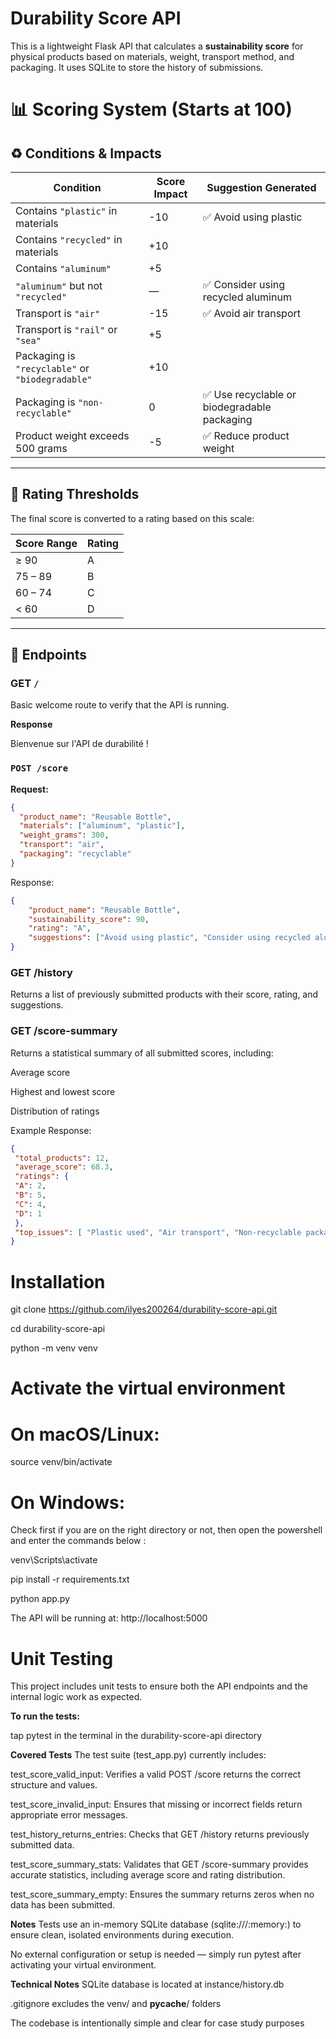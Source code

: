 # Durability Score API

This is a lightweight Flask API that calculates a **sustainability score** for physical products based on materials, weight, transport method, and packaging. It uses SQLite to store the history of submissions.

# 📊 Scoring System (Starts at 100)

## ♻️ Conditions & Impacts

| Condition                                      | Score Impact | Suggestion Generated                              |
|------------------------------------------------|--------------|---------------------------------------------------|
| Contains `"plastic"` in materials              | -10          | ✅ Avoid using plastic                             |
| Contains `"recycled"` in materials             | +10          |                                                   |
| Contains `"aluminum"`                          | +5           |                                                   |
| `"aluminum"` but not `"recycled"`             | —            | ✅ Consider using recycled aluminum               |
| Transport is `"air"`                           | -15          | ✅ Avoid air transport                             |
| Transport is `"rail"` or `"sea"`               | +5           |                                                   |
| Packaging is `"recyclable"` or `"biodegradable"` | +10        |                                                   |
| Packaging is `"non-recyclable"`                | 0            | ✅ Use recyclable or biodegradable packaging       |
| Product weight exceeds 500 grams               | -5           | ✅ Reduce product weight                           |

---

## 🏅 Rating Thresholds

The final score is converted to a rating based on this scale:

| Score Range | Rating |
|-------------|--------|
| ≥ 90        | A      |
| 75 – 89     | B      |
| 60 – 74     | C      |
| < 60        | D      |


---

## 🔧 Endpoints

### GET `/`
Basic welcome route to verify that the API is running.

**Response**

Bienvenue sur l'API de durabilité !

### `POST /score`

**Request:**
```json
{
  "product_name": "Reusable Bottle", 
  "materials": ["aluminum", "plastic"],
  "weight_grams": 300,
  "transport": "air",
  "packaging": "recyclable"
}
```
Response:
```json
{
    "product_name": "Reusable Bottle",
    "sustainability_score": 90,
    "rating": "A",
    "suggestions": ["Avoid using plastic", "Consider using recycled aluminum", "Avoid air transport"]
}
```
### GET /history
Returns a list of previously submitted products with their score, rating, and suggestions.

### GET /score-summary
Returns a statistical summary of all submitted scores, including:

Average score

Highest and lowest score

Distribution of ratings

Example Response:
```json
{
 "total_products": 12,
 "average_score": 68.3,
 "ratings": {
 "A": 2,
 "B": 5,
 "C": 4,
 "D": 1
 },
 "top_issues": [ "Plastic used", "Air transport", "Non-recyclable packaging"]
}

```
# Installation

git clone https://github.com/ilyes200264/durability-score-api.git

cd durability-score-api

python -m venv venv

# Activate the virtual environment

# On macOS/Linux:

source venv/bin/activate

# On Windows:
Check first if you are on the right directory or not, then open the powershell and enter the commands below :

venv\Scripts\activate

pip install -r requirements.txt

python app.py

The API will be running at: http://localhost:5000

# Unit Testing

This project includes unit tests to ensure both the API endpoints and the internal logic work as expected.

**To run the tests:**

tap pytest in the terminal in the durability-score-api directory

**Covered Tests**
The test suite (test_app.py) currently includes:

test_score_valid_input: Verifies a valid POST /score returns the correct structure and values.

test_score_invalid_input: Ensures that missing or incorrect fields return appropriate error messages.

test_history_returns_entries: Checks that GET /history returns previously submitted data.

test_score_summary_stats: Validates that GET /score-summary provides accurate statistics, including average score and rating distribution.

test_score_summary_empty: Ensures the summary returns zeros when no data has been submitted.

**Notes**
Tests use an in-memory SQLite database (sqlite:///:memory:) to ensure clean, isolated environments during execution.

No external configuration or setup is needed — simply run pytest after activating your virtual environment.

**Technical Notes**
SQLite database is located at instance/history.db

.gitignore excludes the venv/ and __pycache__/ folders

The codebase is intentionally simple and clear for case study purposes

